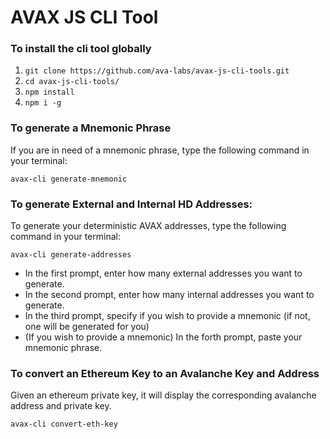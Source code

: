# AVAX JS CLI Tool

### To install the cli tool globally
1) `git clone https://github.com/ava-labs/avax-js-cli-tools.git`
2) `cd avax-js-cli-tools/`
3) `npm install`
3) `npm i -g`

### To generate a Mnemonic Phrase
If you are in need of a mnemonic phrase, type the following command in your terminal:

`avax-cli generate-mnemonic`

### To generate External and Internal HD Addresses:
To generate your deterministic AVAX addresses, type the following command in your terminal:

`avax-cli generate-addresses`

* In the first prompt, enter how many external addresses you want to generate. 
* In the second prompt, enter how many internal addresses you want to generate. 
* In the third prompt, specify if you wish to provide a mnemonic (if not, one will be generated for you)
* (If you wish to provide a mnemonic) In the forth prompt, paste your mnemonic phrase.

### To convert an Ethereum Key to an Avalanche Key and Address
Given an ethereum private key, it will display the corresponding avalanche address and private key.

`avax-cli convert-eth-key`
